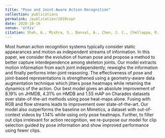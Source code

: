```yaml
---
title: "Pose and Joint-Aware Action Recognition"
collection: publications
permalink: /publication/2019cvpr
date: 2020-10-16
venue: 'arXiv'
citation: Shah, A., Mishra, S., Bansal, A., Chen, J. C., Chellappa, R., & Shrivastava, A. (2020). Pose And Joint-Aware Action Recognition. arXiv preprint arXiv:2010.08164.
---
```

Most human action recognition systems typically consider static appearances and motion as independent streams of information. In this paper, we consider the evolution of human pose and propose a method to better capture interdependence among skeleton joints. Our model extracts motion information from each joint independently, reweighs the information and finally performs inter-joint reasoning. The effectiveness of pose and joint-based representations is strengthened using a geometry-aware data augmentation technique which jitters pose heatmaps while retaining the dynamics of the action. Our best model gives an absolute improvement of 8.19% on JHMDB, 4.31% on HMDB and 1.55 mAP on Charades datasets over state-of-the-art methods using pose heat-maps alone. Fusing with RGB and flow streams leads to improvement over state-of-the-art. Our model also outperforms the baseline on Mimetics, a dataset with out-of-context videos by 1.14% while using only pose heatmaps. Further, to filter out clips irrelevant for action recognition, we re-purpose our model for clip selection guided by pose information and show improved performance using fewer clips.

